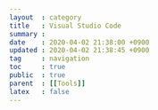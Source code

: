 ```yaml
---
layout  : category
title   : Visual Studio Code
summary : 
date    : 2020-04-02 21:38:00 +0900
updated : 2020-04-02 21:38:45 +0900
tag     : navigation
toc     : true
public  : true
parent  : [[Tools]]
latex   : false
---
```

